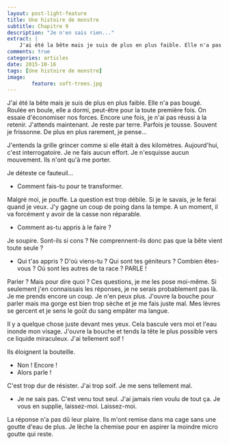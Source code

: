 ```yaml
---
layout: post-light-feature
title: Une histoire de monstre
subtitle: Chapitre 9
description: "Je n'en sais rien..."
extract: |
    J'ai été la bête mais je suis de plus en plus faible. Elle n'a pas bougé. Roulée en boule, elle a dormi, peut-être pour la toute première fois. On essaie d'économiser nos forces. Encore une fois, je n'ai pas réussi à la retenir. J'attends maintenant. Je reste par terre. Parfois je tousse. Souvent je frissonne. De plus en plus rarement, je pense...
comments: true
categories: articles
date: 2015-10-16
tags: [Une histoire de monstre]
image: 
        feature: soft-trees.jpg
---
```

J'ai été la bête mais je suis de plus en plus faible. Elle n'a pas bougé. Roulée en boule, elle a dormi, peut-être pour la toute première fois. On essaie d'économiser nos forces. Encore une fois, je n'ai pas réussi à la retenir. J'attends maintenant. Je reste par terre. Parfois je tousse. Souvent je frissonne. De plus en plus rarement, je pense...

J'entends la grille grincer comme si elle était à des kilomètres. Aujourd'hui, c'est interrogatoire. Je ne fais aucun effort. Je n'esquisse aucun mouvement. Ils n'ont qu'à me porter.

Je déteste ce fauteuil...

- Comment fais-tu pour te transformer.

Malgré moi, je pouffe. La question est trop débile. Si je le savais, je le ferai quand je veux. J'y gagne un coup de poing dans la tempe. A un moment, il va forcément y avoir de la casse non réparable.

- Comment as-tu appris à le faire ?

Je soupire. Sont-ils si cons ? Ne comprennent-ils donc pas que la bête vient toute seule ?

- Qui t'as appris ? D'où viens-tu ? Qui sont tes géniteurs ? Combien êtes-vous ? Où sont les autres de ta race ? PARLE !

Parler ? Mais pour dire quoi ? Ces questions, je me les pose moi-même. Si seulement j'en connaissais les réponses, je ne serais probablement pas là. Je me prends encore un coup. Je n'en peux plus. J'ouvre la bouche pour parler mais ma gorge est bien trop sèche et je me fais juste mal. Mes lèvres se gercent et je sens le goût du sang empâter ma langue.

Il y a quelque chose juste devant mes yeux. Cela bascule vers moi et l'eau inonde mon visage. J'ouvre la bouche et tends la tête le plus possible vers ce liquide miraculeux. J'ai tellement soif ! 

Ils éloignent la bouteille.

- Non ! Encore !
- Alors parle !

C'est trop dur de résister. J'ai trop soif. Je me sens tellement mal.

- Je ne sais pas. C'est venu tout seul. J'ai jamais rien voulu de tout ça. Je vous en supplie, laissez-moi. Laissez-moi.

La réponse n'a pas dû leur plaire. Ils m'ont remise dans ma cage sans une goutte d'eau de plus. Je lèche la chemise pour en aspirer la moindre micro goutte qui reste.
